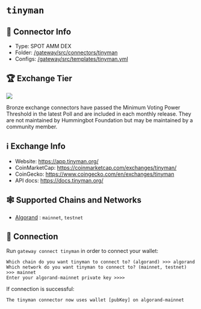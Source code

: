 # `tinyman`

## 📁 Connector Info


* Type: SPOT AMM DEX
* Folder: [/gateway/src/connectors/tinyman](https://github.com/hummingbot/gateway/tree/development/src/connectors/tinyman)
* Configs: [/gateway/src/templates/tinyman.yml](https://github.com/hummingbot/gateway/tree/development/src/templates/tinyman.yml)

## 🏆 Exchange Tier

![](https://img.shields.io/static/v1?label=Hummingbot&message=BRONZE&color=green)

Bronze exchange connectors have passed the Minimum Voting Power Threshold in the latest Poll and are included in each monthly release. They are not maintained by Hummingbot Foundation but may be maintained by a community member.

## ℹ️ Exchange Info

* Website: <https://app.tinyman.org/>
* CoinMarketCap: <https://coinmarketcap.com/exchanges/tinyman/>
* CoinGecko: <https://www.coingecko.com/en/exchanges/tinyman>
* API docs: <https://docs.tinyman.org/>

## 🕸️ Supported Chains and Networks

* [Algorand](/chains/algorand) : `mainnet`, `testnet`

## 🔑 Connection

Run `gateway connect tinyman` in order to connect your wallet:

```
Which chain do you want tinyman to connect to? (algorand) >>> algorand
Which network do you want tinyman to connect to? (mainnet, testnet) >>> mainnet
Enter your algorand-mainnet private key >>>>
```

If connection is successful:

```
The tinyman connector now uses wallet [pubKey] on algorand-mainnet
```